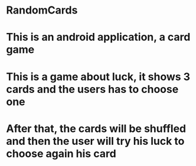 # RandomCards
# This is an android application, a card game
# This is a game about luck, it shows 3 cards and the users has to choose one
# After that, the cards will be shuffled and then the user will try his luck to choose again his card
